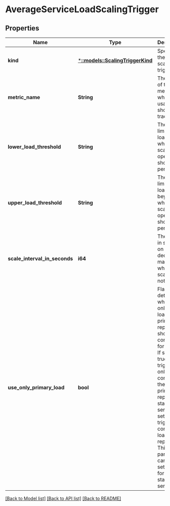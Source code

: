 # AverageServiceLoadScalingTrigger

## Properties
Name | Type | Description | Notes
------------ | ------------- | ------------- | -------------
**kind** | [***::models::ScalingTriggerKind**](ScalingTriggerKind.md) | Specifies the kind of scaling trigger | [default to null]
**metric_name** | **String** | The name of the metric for which usage should be tracked. | [default to null]
**lower_load_threshold** | **String** | The lower limit of the load below which a scale in operation should be performed. | [default to null]
**upper_load_threshold** | **String** | The upper limit of the load beyond which a scale out operation should be performed. | [default to null]
**scale_interval_in_seconds** | **i64** | The period in seconds on which a decision is made whether to scale or not. | [default to null]
**use_only_primary_load** | **bool** | Flag determines whether only the load of primary replica should be considered for scaling. If set to true, then trigger will only consider the load of primary replicas of stateful service.  If set to false, trigger will consider load of all replicas.  This parameter cannot be set to true for stateless service. | [default to null]

[[Back to Model list]](../README.md#documentation-for-models) [[Back to API list]](../README.md#documentation-for-api-endpoints) [[Back to README]](../README.md)


